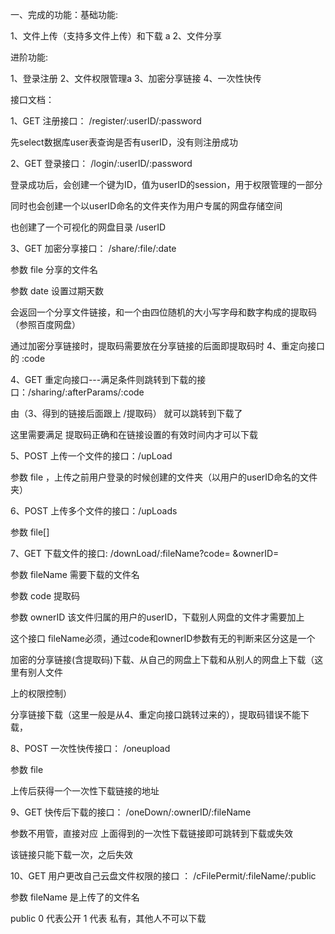 一、完成的功能：基础功能: 

1、文件上传（支持多文件上传）和下载
a
2、文件分享

进阶功能:

1、登录注册
2、文件权限管理a
3、加密分享链接
4、一次性快传
                     

接口文档：

1、GET     注册接口：                     /register/:userID/:password

先select数据库user表查询是否有userID，没有则注册成功



2、GET      登录接口：                    /login/:userID/:password

登录成功后，会创建一个键为ID，值为userID的session，用于权限管理的一部分

同时也会创建一个以userID命名的文件夹作为用户专属的网盘存储空间

也创建了一个可视化的网盘目录 /userID



3、GET       加密分享接口：           /share/:file/:date   

参数 file     分享的文件名

参数 date  设置过期天数

会返回一个分享文件链接，和一个由四位随机的大小写字母和数字构成的提取码（参照百度网盘）

通过加密分享链接时，提取码需要放在分享链接的后面即提取码时 4、重定向接口的 :code


4、GET        重定向接口---满足条件则跳转到下载的接口：/sharing/:afterParams/:code   

 由（3、得到的链接后面跟上  /提取码） 就可以跳转到下载了

这里需要满足 提取码正确和在链接设置的有效时间内才可以下载



5、POST     上传一个文件的接口：/upLoad

参数 file  ，上传之前用户登录的时候创建的文件夹（以用户的userID命名的文件夹）



6、POST     上传多个文件的接口：/upLoads

参数 file[]



7、GET        下载文件的接口:         /downLoad/:fileName?code=  &ownerID= 

参数 fileName  需要下载的文件名

参数 code          提取码

参数 ownerID    该文件归属的用户的userID，下载别人网盘的文件才需要加上

这个接口 fileName必须，通过code和ownerID参数有无的判断来区分这是一个

加密的分享链接(含提取码)下载、从自己的网盘上下载和从别人的网盘上下载（这里有别人文件

上的权限控制） 

分享链接下载（这里一般是从4、重定向接口跳转过来的），提取码错误不能下载，



8、POST      一次性快传接口：     /oneupload

参数 file   

上传后获得一个一次性下载链接的地址



9、GET         快传后下载的接口： /oneDown/:ownerID/:fileName

参数不用管，直接对应 上面得到的一次性下载链接即可跳转到下载或失效

该链接只能下载一次，之后失效



10、GET       用户更改自己云盘文件权限的接口 ：  /cFilePermit/:fileName/:public

参数 fileName 是上传了的文件名

public  0 代表公开   1 代表 私有，其他人不可以下载











                          


